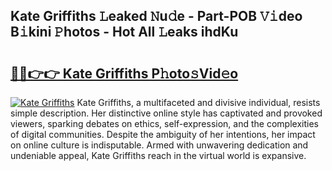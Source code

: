 ## Kate Griffiths 𝙻eaked 𝙽u𝚍e - Part-POB 𝚅𝚒deo B𝚒kini 𝙿hotos - Hot All 𝙻eaks ihdKu

# <h2><a href="http://ld35eq1.urlbe.top/?page=Kate+Griffiths">🔗🔗👉👉 Kate Griffiths P𝚑oto𝚜Vid𝚎o</a></h2>

[![Kate Griffiths](https://i.imgur.com/eBuTRDB.gif)](http://ld35eq1.urlbe.top/?page=Kate+Griffiths)
Kate Griffiths, a multifaceted and divisive individual, resists simple description. Her distinctive online style has captivated and provoked viewers, sparking debates on ethics, self-expression, and the complexities of digital communities. Despite the ambiguity of her intentions, her impact on online culture is indisputable. Armed with unwavering dedication and undeniable appeal, Kate Griffiths reach in the virtual world is expansive.
